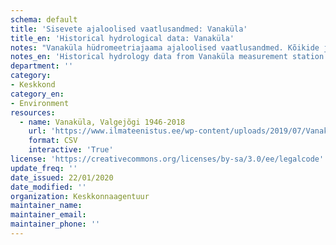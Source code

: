 ```yaml
---
schema: default
title: 'Sisevete ajaloolised vaatlusandmed: Vanaküla'
title_en: 'Historical hydrological data: Vanaküla'
notes: "Vanaküla hüdromeetriajaama ajaloolised vaatlusandmed. Kõikide jaamade andmed on Riigi Ilmateenistuse <a href=\"http://www.ilmateenistus.ee/siseveed/ajaloolised-vaatlusandmed/\">kodulehelt</a> tasuta kõigile kättesaadavad. Arvutatud on pikaajalised keskmised ja ajaloolised maksimaalsed/minimaalsed vooluhulgad."
notes_en: 'Historical hydrology data from Vanaküla measurement station.'
department: ''
category:
- Keskkond
category_en:
- Environment
resources:
  - name: Vanaküla, Valgejõgi 1946-2018
    url: 'https://www.ilmateenistus.ee/wp-content/uploads/2019/07/Vanak%C3%BCla-1946-2018.csv'
    format: CSV
    interactive: 'True'
license: 'https://creativecommons.org/licenses/by-sa/3.0/ee/legalcode'
update_freq: ''
date_issued: 22/01/2020
date_modified: ''
organization: Keskkonnaagentuur
maintainer_name: 
maintainer_email:
maintainer_phone: ''
---
```

